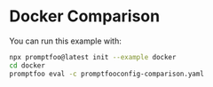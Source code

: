 # Docker Comparison

You can run this example with:

```bash
npx promptfoo@latest init --example docker
cd docker
promptfoo eval -c promptfooconfig-comparison.yaml
```
